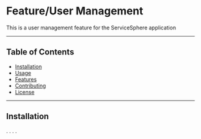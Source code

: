 # Feature/User Management

This is a user management feature for the ServiceSphere application

---

## Table of Contents

- [Installation](#installation)
- [Usage](#usage)
- [Features](#features)
- [Contributing](#contributing)
- [License](#license)

---

## Installation

.
.
.
.
